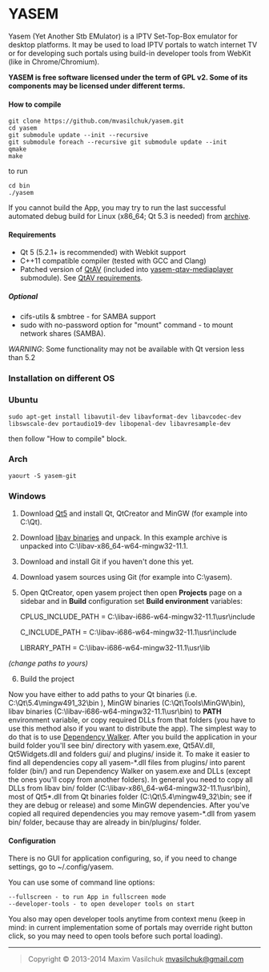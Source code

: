 # YASEM

Yasem (Yet Another Stb EMulator) is a IPTV Set-Top-Box emulator for desktop platforms. It may be used to load IPTV portals to watch internet TV or for developing such portals using build-in developer tools from WebKit (like in Chrome/Chromium).

**YASEM is free software licensed under the term of GPL v2. Some of its components may be licensed under different terms.**

#### How to compile
    
    git clone https://github.com/mvasilchuk/yasem.git
    cd yasem
    git submodule update --init --recursive
    git submodule foreach --recursive git submodule update --init 
    qmake
    make

to run

    cd bin
    ./yasem
    
If you cannot build the App, you may try to run the last successful automated debug build for Linux (x86_64; Qt 5.3 is needed) from [archive](http://jenkins.mvas.eu/job/yasem/default/lastBuild/artifact/bin/*zip*/bin.zip).

#### Requirements

* Qt 5 (5.2.1+ is recommended) with Webkit support
* C++11 compatible compiler (tested with GCC and Clang)
* Patched version of [QtAV](https://github.com/wang-bin/QtAV) (included into [yasem-qtav-mediaplayer](https://github.com/mvasilchuk/yasem-qtav-mediaplayer) submodule). See [QtAV requirements](https://github.com/wang-bin/QtAV#requirements).

##### Optional
* cifs-utils & smbtree - for SAMBA support
* sudo with no-password option for "mount" command - to mount network shares (SAMBA).

_WARNING_: Some functionality may not be available with Qt version less than 5.2

### Installation on different OS

### Ubuntu

    sudo apt-get install libavutil-dev libavformat-dev libavcodec-dev libswscale-dev portaudio19-dev libopenal-dev libavresample-dev

then follow "How to compile" block.

### Arch

    yaourt -S yasem-git

### Windows

1. Download [Qt5](http://www.qt.io/download-open-source) and install Qt, QtCreator and MinGW (for example into C:\Qt).
2. Download [libav binaries](http://builds.libav.org/windows/release-gpl/) and unpack. In this example archive is unpacked into C:\libav-x86_64-w64-mingw32-11.1.
3. Download and install Git if you haven't done this yet.
4. Download yasem sources using Git (for example into C:\yasem).
5. Open QtCreator, open yasem project then open **Projects** page on a sidebar and in **Build** configuration set **Build environment** variables:

    CPLUS\_INCLUDE_PATH = C:\libav-i686-w64-mingw32-11.1\usr\include
    
    C\_INCLUDE_PATH = C:\libav-i686-w64-mingw32-11.1\usr\include
    
    LIBRARY\_PATH = C:\libav-i686-w64-mingw32-11.1\usr\lib

_(change paths to yours)_

6. Build the project

Now you have either to add paths to your Qt binaries (i.e. C:\Qt\5.4\mingw491\_32\bin ), MinGW binaries (C:\\Qt\\Tools\\MinGW\\bin), libav binaries (C:\\libav\-i686\-w64\-mingw32\-11.1\\usr\\bin) to **PATH** environment variable, or copy required DLLs from that folders (you have to use this method also if you want to distribute the app). The simplest way to do that is to use [Dependency Walker](http://www.dependencywalker.com/). After you build the application in your build folder you'll see bin/ directory with yasem.exe, Qt5AV.dll, Qt5Widgets.dll and folders gui/ and plugins/ inside it. To make it easier to find all dependencies copy all yasem\-\*.dll files from plugins/ into parent folder (bin/) and run Dependency Walker on yasem.exe and DLLs (except the ones you'll copy from another folders). In general you need to copy all DLLs from libav bin/ folder (C:\\libav\-x86\\_64\-w64\-mingw32\-11.1\\usr\\bin),
most of Qt5*.dll from Qt binaries folder (C:\\Qt\\5.4\\mingw49_32\\bin; see if they are debug or release) and some MinGW dependencies.
After you've copied all required dependencies you may remove yasem\-*.dll from yasem bin/ folder, because thay are already in bin/plugins/ folder.

#### Configuration

There is no GUI for application configuring, so, if you need to change settings, go to ~/.config/yasem.

You can use some of command line options:

    --fullscreen - to run App in fullscreen mode
    --developer-tools - to open developer tools on start
    
You also may open developer tools anytime from context menu (keep in mind: in current implementation some of portals may override right button click, so you may need to open tools before such portal loading).

- - -

> Copyright &copy; 2013-2014 Maxim Vasilchuk mvasilchuk@gmail.com

